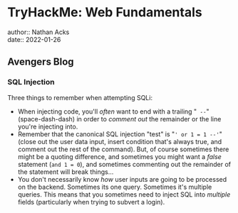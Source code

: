 # TryHackMe: Web Fundamentals

author:: Nathan Acks  
date:: 2022-01-26

## Avengers Blog

### SQL Injection

Three things to remember when attempting SQLi:

* When injecting code, you'll *often* want to end with a trailing "` --`" (space-dash-dash) in order to *comment out* the remainder or the line you're injecting into.
* Remember that the canonical SQL injection "test" is "`' or 1 = 1 --'`"  (close out the user data input, insert condition that's always true, and comment out the rest of the command). But, of course sometimes there might be a quoting difference, and sometimes you might want a *false* statement (`and 1 = 0`), and sometimes commenting out the remainder of the statement will break things...
* You don't necessarily know *how* user inputs are going to be processed on the backend. Sometimes its one query. Sometimes it's multiple queries. This means that you sometimes need to inject SQL into *multiple* fields (particularly when trying to subvert a login).
